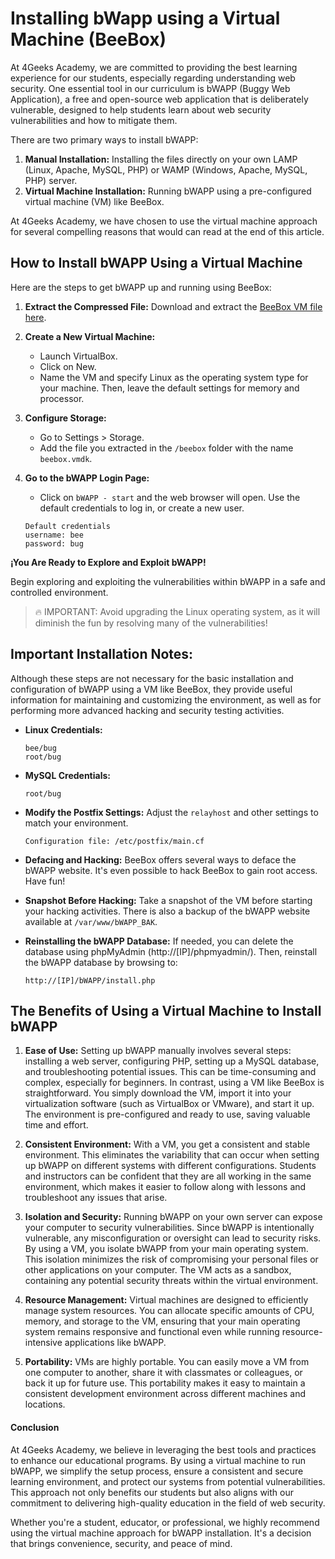 # Installing bWapp using a Virtual Machine (BeeBox) 

At 4Geeks Academy, we are committed to providing the best learning experience for our students, especially regarding understanding web security. One essential tool in our curriculum is bWAPP (Buggy Web Application), a free and open-source web application that is deliberately vulnerable, designed to help students learn about web security vulnerabilities and how to mitigate them. 

There are two primary ways to install bWAPP:
1. **Manual Installation:** Installing the files directly on your own LAMP (Linux, Apache, MySQL, PHP) or WAMP (Windows, Apache, MySQL, PHP) server.
2. **Virtual Machine Installation:** Running bWAPP using a pre-configured virtual machine (VM) like BeeBox.

At 4Geeks Academy, we have chosen to use the virtual machine approach for several compelling reasons that would can read at the end of this article.

## How to Install bWAPP Using a Virtual Machine

Here are the steps to get bWAPP up and running using BeeBox:

1. **Extract the Compressed File:**
   Download and extract the [BeeBox VM file here](https://storage.googleapis.com/breathecode/virtualbox/bee-box_v1.6.7z).


2. **Create a New Virtual Machine:**
   * Launch VirtualBox.
   * Click on New.
   * Name the VM and specify Linux as the operating system type for your machine. Then, leave the default settings for memory and processor.

3. **Configure Storage:**
   * Go to Settings > Storage.
   * Add the file you extracted in the `/beebox` folder with the name `beebox.vmdk`.

4. **Go to the bWAPP Login Page:**
   * Click on `bWAPP - start` and the web browser will open. Use the default credentials to log in, or create a new user.

   ```
   Default credentials 
   username: bee
   password: bug
   ```

**¡You Are Ready to Explore and Exploit bWAPP!**

Begin exploring and exploiting the vulnerabilities within bWAPP in a safe and controlled environment.

> 🔥 IMPORTANT: Avoid upgrading the Linux operating system, as it will diminish the fun by resolving many of the vulnerabilities!

## Important Installation Notes:
   Although these steps are not necessary for the basic installation and configuration of bWAPP using a VM like BeeBox, they provide useful information for maintaining and customizing the environment, as well as for performing more advanced hacking and security testing activities.

* **Linux Credentials:**
  ```
  bee/bug
  root/bug
  ```

* **MySQL Credentials:**
  ```
  root/bug
  ```

* **Modify the Postfix Settings:**
  Adjust the `relayhost` and other settings to match your environment.
  ```
  Configuration file: /etc/postfix/main.cf
  ```

* **Defacing and Hacking:**
  BeeBox offers several ways to deface the bWAPP website. It's even possible to hack BeeBox to gain root access. Have fun!

* **Snapshot Before Hacking:**
  Take a snapshot of the VM before starting your hacking activities. There is also a backup of the bWAPP website available at `/var/www/bWAPP_BAK`.

* **Reinstalling the bWAPP Database:**
  If needed, you can delete the database using phpMyAdmin (http://[IP]/phpmyadmin/). Then, reinstall the bWAPP database by browsing to:
  ```
  http://[IP]/bWAPP/install.php
  ```

## The Benefits of Using a Virtual Machine to Install bWAPP

1. **Ease of Use:**
   Setting up bWAPP manually involves several steps: installing a web server, configuring PHP, setting up a MySQL database, and troubleshooting potential issues. This can be time-consuming and complex, especially for beginners. In contrast, using a VM like BeeBox is straightforward. You simply download the VM, import it into your virtualization software (such as VirtualBox or VMware), and start it up. The environment is pre-configured and ready to use, saving valuable time and effort.

2. **Consistent Environment:**
   With a VM, you get a consistent and stable environment. This eliminates the variability that can occur when setting up bWAPP on different systems with different configurations. Students and instructors can be confident that they are all working in the same environment, which makes it easier to follow along with lessons and troubleshoot any issues that arise.

3. **Isolation and Security:**
   Running bWAPP on your own server can expose your computer to security vulnerabilities. Since bWAPP is intentionally vulnerable, any misconfiguration or oversight can lead to security risks. By using a VM, you isolate bWAPP from your main operating system. This isolation minimizes the risk of compromising your personal files or other applications on your computer. The VM acts as a sandbox, containing any potential security threats within the virtual environment.

4. **Resource Management:**
   Virtual machines are designed to efficiently manage system resources. You can allocate specific amounts of CPU, memory, and storage to the VM, ensuring that your main operating system remains responsive and functional even while running resource-intensive applications like bWAPP.

5. **Portability:**
   VMs are highly portable. You can easily move a VM from one computer to another, share it with classmates or colleagues, or back it up for future use. This portability makes it easy to maintain a consistent development environment across different machines and locations.

#### Conclusion

At 4Geeks Academy, we believe in leveraging the best tools and practices to enhance our educational programs. By using a virtual machine to run bWAPP, we simplify the setup process, ensure a consistent and secure learning environment, and protect our systems from potential vulnerabilities. This approach not only benefits our students but also aligns with our commitment to delivering high-quality education in the field of web security.

Whether you're a student, educator, or professional, we highly recommend using the virtual machine approach for bWAPP installation. It's a decision that brings convenience, security, and peace of mind.